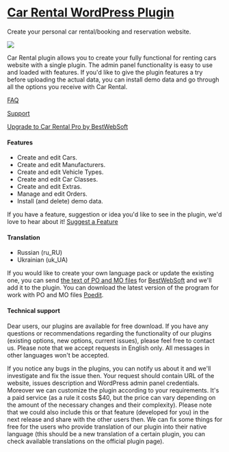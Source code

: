 <a href="http://bestwebsoft.com/products/car-rental/" target=_blank>Car Rental WordPress Plugin</a>
========================

Create your personal car rental/booking and reservation website.

<img src="http://bestwebsoft.com/wp-content/uploads/2016/03/car-rental-banner-website.jpg" />

<p>Car Rental plugin allows you to create your fully functional for renting cars website with a single plugin. The admin panel functionality is easy to use and loaded with features. If you'd like to give the plugin features a try before uploading the actual data, you can install demo data and go through all the options you receive with Car Rental.</p>


<div class='video'></div>


<p><a href="http://wordpress.org/plugins/car-rental/faq/">FAQ</a></p>

<p><a href="http://support.bestwebsoft.com">Support</a></p>

<p><a href="http://bestwebsoft.com/products/car-rental/?k=3f5c94058f6e182a4530050cbb63dd44">Upgrade to Car Rental Pro by BestWebSoft</a></p>

<h4>Features</h4>

<ul>
<li>Create and edit Cars.</li>
<li>Create and edit Manufacturers.</li>
<li>Create and edit Vehicle Types.</li>
<li>Create and edit Car Classes.</li>
<li>Create and edit Extras.</li>
<li>Manage and edit Orders.</li>
<li>Install (and delete) demo data.</li>
</ul>

<p>If you have a feature, suggestion or idea you'd like to see in the plugin, we'd love to hear about it! <a href="http://support.bestwebsoft.com/hc/en-us/requests/new">Suggest a Feature</a></p>

<h4>Translation</h4>

<ul>
<li>Russian (ru_RU)</li>
<li>Ukrainian (uk_UA)</li>
</ul>

<p>If you would like to create your own language pack or update the existing one, you can send <a href="http://codex.wordpress.org/Translating_WordPress">the text of PO and MO files</a> for <a href="http://support.bestwebsoft.com/hc/en-us/requests/new">BestWebSoft</a> and we'll add it to the plugin. You can download the latest version of the program for work with PO and MO files  <a href="http://www.poedit.net/download.php">Poedit</a>.</p>

<h4>Technical support</h4>

<p>Dear users, our plugins are available for free download. If you have any questions or recommendations regarding the functionality of our plugins (existing options, new options, current issues), please feel free to contact us. Please note that we accept requests in English only. All messages in other languages won't be accepted.</p>

<p>If you notice any bugs in the plugins, you can notify us about it and we'll investigate and fix the issue then. Your request should contain URL of the website, issues description and WordPress admin panel credentials.
Moreover we can customize the plugin according to your requirements. It's a paid service (as a rule it costs $40, but the price can vary depending on the amount of the necessary changes and their complexity). Please note that we could also include this or that feature (developed for you) in the next release and share with the other users then. 
We can fix some things for free for the users who provide translation of our plugin into their native language (this should be a new translation of a certain plugin, you can check available translations on the official plugin page).</p>